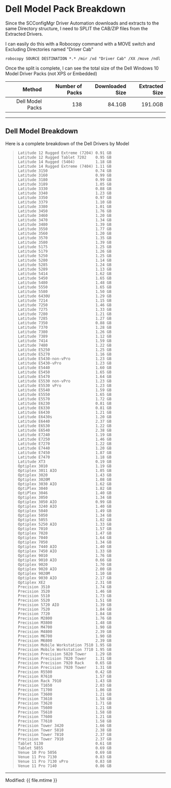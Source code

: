 # Dell Model Pack Breakdown

Since the SCConfigMgr Driver Automation downloads and extracts to the same Directory structure, I need to SPLIT the CAB/ZIP files from the Extracted Drivers.

I can easily do this with a Robocopy command with a MOVE switch and Excluding Directories named "Driver Cab"

```
robocopy SOURCE DESTINATION *.* /mir /xd "Driver Cab" /XX /move /ndl
```

Once the split is complete, I can see the total size of the Dell Windows 10 Model Driver Packs \(not XPS or Embedded\)

| Method | Number of Packs | Downloaded Size | Extracted Size |
| ---: | ---: | ---: | ---: |
| Dell Model Packs | 138 | 84.1GB | 191.0GB |

---

## Dell Model Breakdown

Here is a complete breakdown of the Dell Drivers by Model

> ```
> Latitude 12 Rugged Extreme (7204) 0.91 GB
> Latitude 12 Rugged Tablet 7202    0.95 GB
> Latitude 14 Rugged (5404)         1.18 GB
> Latitude 14 Rugged Extreme (7404) 1.11 GB
> Latitude 3150                     0.74 GB
> Latitude 3160                     0.99 GB
> Latitude 3180                     0.99 GB
> Latitude 3189                     1.05 GB
> Latitude 3330                     0.88 GB
> Latitude 3340                     1.23 GB
> Latitude 3350                     0.97 GB
> Latitude 3379                     1.10 GB
> Latitude 3380                     1.01 GB
> Latitude 3450                     1.76 GB
> Latitude 3460                     1.20 GB
> Latitude 3470                     1.34 GB
> Latitude 3480                     1.39 GB
> Latitude 3550                     1.77 GB
> Latitude 3560                     1.20 GB
> Latitude 3570                     1.35 GB
> Latitude 3580                     1.39 GB
> Latitude 5175                     1.25 GB
> Latitude 5179                     1.26 GB
> Latitude 5250                     1.25 GB
> Latitude 5280                     1.14 GB
> Latitude 5285                     1.24 GB
> Latitude 5289                     1.13 GB
> Latitude 5414                     1.62 GB
> Latitude 5450                     1.65 GB
> Latitude 5480                     1.48 GB
> Latitude 5550                     1.65 GB
> Latitude 5580                     1.50 GB
> Latitude 6430U                    1.29 GB
> Latitude 7214                     1.15 GB
> Latitude 7250                     1.46 GB
> Latitude 7275                     1.33 GB
> Latitude 7280                     1.21 GB
> Latitude 7285                     1.27 GB
> Latitude 7350                     0.88 GB
> Latitude 7370                     1.28 GB
> Latitude 7380                     1.26 GB
> Latitude 7389                     1.12 GB
> Latitude 7414                     1.59 GB
> Latitude 7480                     1.22 GB
> Latitude E5250                    1.25 GB
> Latitude E5270                    1.16 GB
> Latitude E5430-non-vPro           1.23 GB
> Latitude E5430-vPro               1.23 GB
> Latitude E5440                    1.60 GB
> Latitude E5450                    1.65 GB
> Latitude E5470                    1.64 GB
> Latitude E5530 non-vPro           1.23 GB
> Latitude E5530 vPro               1.23 GB
> Latitude E5540                    1.59 GB
> Latitude E5550                    1.65 GB
> Latitude E5570                    1.72 GB
> Latitude E6230                    0.81 GB
> Latitude E6330                    0.81 GB
> Latitude E6430                    1.21 GB
> Latitude E6430s                   1.20 GB
> Latitude E6440                    2.37 GB
> Latitude E6530                    1.22 GB
> Latitude E6540                    2.38 GB
> Latitude E7240                    1.19 GB
> Latitude E7250                    1.46 GB
> Latitude E7270                    1.22 GB
> Latitude E7440                    1.20 GB
> Latitude E7450                    1.87 GB
> Latitude E7470                    1.18 GB
> Latitude XT3                      0.19 GB
> Optiplex 3010                     1.19 GB
> Optiplex 3011 AIO                 1.05 GB
> Optiplex 3020                     1.43 GB
> Optiplex 3020M                    1.08 GB
> Optiplex 3030 AIO                 1.62 GB
> OptiPlex 3040                     1.82 GB
> OptiPlex 3046                     1.40 GB
> Optiplex 3050                     1.34 GB
> Optiplex 3050 AIO                 0.99 GB
> Optiplex 3240 AIO                 1.40 GB
> Optiplex 5040                     1.49 GB
> Optiplex 5050                     1.34 GB
> Optiplex 5055                     1.02 GB
> Optiplex 5250 AIO                 1.33 GB
> Optiplex 7010                     1.57 GB
> Optiplex 7020                     1.47 GB
> Optiplex 7040                     1.64 GB
> Optiplex 7050                     1.34 GB
> Optiplex 7440 AIO                 1.40 GB
> Optiplex 7450 AIO                 1.33 GB
> Optiplex 9010                     1.76 GB
> Optiplex 9010 AIO                 0.66 GB
> Optiplex 9020                     1.70 GB
> Optiplex 9020 AIO                 2.00 GB
> Optiplex 9020M                    1.10 GB
> Optiplex 9030 AIO                 2.17 GB
> Optiplex XE2                      2.31 GB
> Precision 3510                    1.74 GB
> Precision 3520                    1.46 GB
> Precision 5510                    1.73 GB
> Precision 5520                    1.51 GB
> Precision 5720 AIO                1.39 GB
> Precision 7520                    1.84 GB
> Precision 7720                    1.84 GB
> Precision M2800                   1.76 GB
> Precision M3800                   1.48 GB
> Precision M4700                   1.90 GB
> Precision M4800                   2.39 GB
> Precision M6700                   1.90 GB
> Precision M6800                   2.39 GB
> Precision Mobile Workstation 7510 1.95 GB
> Precision Mobile Workstation 7710 1.95 GB
> Precision Precision 5820 Tower    1.29 GB
> Precision Precision 7820 Tower    1.31 GB
> Precision Precision 7920 Rack     0.65 GB
> Precision Precision 7920 Tower    1.31 GB
> Precision R5500                   0.42 GB
> Precision R7610                   1.57 GB
> Precision Rack 7910               1.43 GB
> Precision T1650                   2.03 GB
> Precision T1700                   1.86 GB
> Precision T3600                   1.21 GB
> Precision T3610                   1.58 GB
> Precision T3620                   1.71 GB
> Precision T5600                   1.21 GB
> Precision T5610                   1.58 GB
> Precision T7600                   1.21 GB
> Precision T7610                   1.58 GB
> Precision Tower 3420              1.66 GB
> Precision Tower 5810              2.38 GB
> Precision Tower 7810              2.37 GB
> Precision Tower 7910              2.37 GB
> Tablet 5130                       0.61 GB
> Tablet 5855                       0.69 GB
> Venue 10 Pro 5056                 0.69 GB
> Venue 11 Pro 7130                 0.83 GB
> Venue 11 Pro 7130 vPro            0.83 GB
> Venue 11 Pro 7140                 0.86 GB
> ```




---

Modified: {{ file.mtime }}